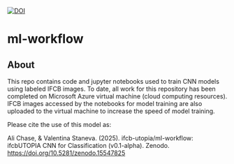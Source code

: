 [![DOI](https://zenodo.org/badge/454179890.svg)](https://doi.org/10.5281/zenodo.15547824)

# ml-workflow

## About
This repo contains code and jupyter notebooks used to train CNN models using labeled IFCB images. To date, all work for this repository has been completed on Microsoft Azure virtual machine (cloud computing resources). IFCB images accessed by the notebooks for model training are also uploaded to the virtual machine to increase the speed of model training.


Please cite the use of this model as:

Ali Chase, & Valentina Staneva. (2025). ifcb-utopia/ml-workflow: ifcbUTOPIA CNN for Classification (v0.1-alpha). Zenodo. https://doi.org/10.5281/zenodo.15547825
